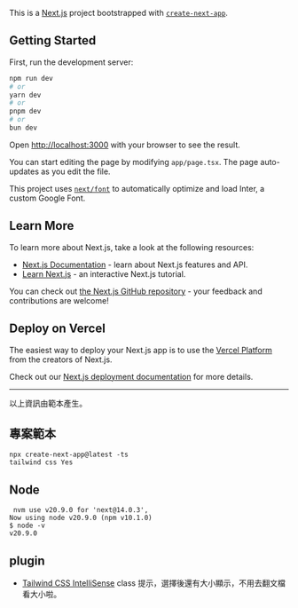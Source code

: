 This is a [Next.js](https://nextjs.org/) project bootstrapped with [`create-next-app`](https://github.com/vercel/next.js/tree/canary/packages/create-next-app).

## Getting Started

First, run the development server:

```bash
npm run dev
# or
yarn dev
# or
pnpm dev
# or
bun dev
```

Open [http://localhost:3000](http://localhost:3000) with your browser to see the result.

You can start editing the page by modifying `app/page.tsx`. The page auto-updates as you edit the file.

This project uses [`next/font`](https://nextjs.org/docs/basic-features/font-optimization) to automatically optimize and load Inter, a custom Google Font.

## Learn More

To learn more about Next.js, take a look at the following resources:

- [Next.js Documentation](https://nextjs.org/docs) - learn about Next.js features and API.
- [Learn Next.js](https://nextjs.org/learn) - an interactive Next.js tutorial.

You can check out [the Next.js GitHub repository](https://github.com/vercel/next.js/) - your feedback and contributions are welcome!

## Deploy on Vercel

The easiest way to deploy your Next.js app is to use the [Vercel Platform](https://vercel.com/new?utm_medium=default-template&filter=next.js&utm_source=create-next-app&utm_campaign=create-next-app-readme) from the creators of Next.js.

Check out our [Next.js deployment documentation](https://nextjs.org/docs/deployment) for more details.


---------------------------------
以上資訊由範本產生。
## 專案範本
```
npx create-next-app@latest -ts
tailwind css Yes
```
## Node
```
 nvm use v20.9.0 for 'next@14.0.3',
Now using node v20.9.0 (npm v10.1.0)
$ node -v
v20.9.0
```


## plugin

- [Tailwind CSS IntelliSense](https://marketplace.visualstudio.com/items?itemName=bradlc.vscode-tailwindcss) 
class 提示，選擇後還有大小顯示，不用去翻文檔看大小啦。